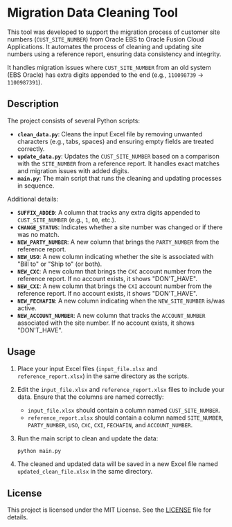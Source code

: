 ﻿# Migration Data Cleaning Tool

This tool was developed to support the migration process of customer site numbers (`CUST_SITE_NUMBER`) from Oracle EBS to Oracle Fusion Cloud Applications. It automates the process of cleaning and updating site numbers using a reference report, ensuring data consistency and integrity.

It handles migration issues where `CUST_SITE_NUMBER` from an old system (EBS Oracle) has extra digits appended to the end (e.g., `110098739` → `1100987391`).

## Description

The project consists of several Python scripts:

- **`clean_data.py`**: Cleans the input Excel file by removing unwanted characters (e.g., tabs, spaces) and ensuring empty fields are treated correctly.
- **`update_data.py`**: Updates the `CUST_SITE_NUMBER` based on a comparison with the `SITE_NUMBER` from a reference report. It handles exact matches and migration issues with added digits.
- **`main.py`**: The main script that runs the cleaning and updating processes in sequence.

Additional details:
- **`SUFFIX_ADDED`**: A column that tracks any extra digits appended to `CUST_SITE_NUMBER` (e.g., `1`, `00`, etc.).
- **`CHANGE_STATUS`**: Indicates whether a site number was changed or if there was no match.
- **`NEW_PARTY_NUMBER`**: A new column that brings the `PARTY_NUMBER` from the reference report.
- **`NEW_USO`**: A new column indicating whether the site is associated with "Bill to" or "Ship to" (or both).
- **`NEW_CXC`**: A new column that brings the `CXC` account number from the reference report. If no account exists, it shows "DON'T_HAVE".
- **`NEW_CXI`**: A new column that brings the `CXI` account number from the reference report. If no account exists, it shows "DON'T_HAVE".
- **`NEW_FECHAFIN`**: A new column indicating when the `NEW_SITE_NUMBER` is/was active.
- **`NEW_ACCOUNT_NUMBER`**: A new column that tracks the `ACCOUNT_NUMBER` associated with the site number. If no account exists, it shows "DON'T_HAVE".

## Usage

1. Place your input Excel files (`input_file.xlsx` and `reference_report.xlsx`) in the same directory as the scripts.

2. Edit the `input_file.xlsx` and `reference_report.xlsx` files to include your data. Ensure that the columns are named correctly:
   - `input_file.xlsx` should contain a column named `CUST_SITE_NUMBER`.
   - `reference_report.xlsx` should contain a column named `SITE_NUMBER`, `PARTY_NUMBER`, `USO`, `CXC`, `CXI`, `FECHAFIN`, and `ACCOUNT_NUMBER`.

3. Run the main script to clean and update the data:
	```bash
	python main.py
	```

4. The cleaned and updated data will be saved in a new Excel file named `updated_clean_file.xlsx` in the same directory.

## License

This project is licensed under the MIT License. See the [LICENSE](LICENSE) file for details.
